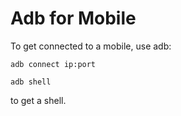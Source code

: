 # Adb for Mobile

To get connected to a mobile, use adb:

````
adb connect ip:port
````

````
adb shell
````

to get a shell.
